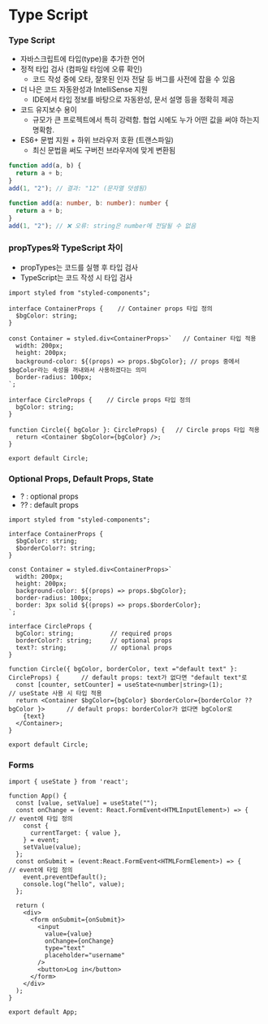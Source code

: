 # Type Script

### Type Script
- 자바스크립트에 타입(type)을 추가한 언어
- 정적 타입 검사 (컴파일 타임에 오류 확인)
  - 코드 작성 중에 오타, 잘못된 인자 전달 등 버그를 사전에 잡을 수 있음
- 더 나은 코드 자동완성과 IntelliSense 지원
  - IDE에서 타입 정보를 바탕으로 자동완성, 문서 설명 등을 정확히 제공
- 코드 유지보수 용이
  - 규모가 큰 프로젝트에서 특히 강력함. 협업 시에도 누가 어떤 값을 써야 하는지 명확함.
- ES6+ 문법 지원 + 하위 브라우저 호환 (트랜스파일)
  - 최신 문법을 써도 구버전 브라우저에 맞게 변환됨
```js
function add(a, b) {
  return a + b;
}
add(1, "2"); // 결과: "12" (문자열 덧셈됨)
```

```ts
function add(a: number, b: number): number {
  return a + b;
}
add(1, "2"); // ❌ 오류: string은 number에 전달될 수 없음
```

### propTypes와 TypeScript 차이
- propTypes는 코드를 실행 후 타입 검사
- TypeScript는 코드 작성 시 타입 검사
```tsx
import styled from "styled-components";

interface ContainerProps {    // Container props 타입 정의
  $bgColor: string;
}

const Container = styled.div<ContainerProps>`   // Container 타입 적용
  width: 200px;
  height: 200px;
  background-color: ${(props) => props.$bgColor}; // props 중에서 $bgColor라는 속성을 꺼내와서 사용하겠다는 의미 
  border-radius: 100px;
`;

interface CircleProps {    // Circle props 타입 정의
  bgColor: string;
}

function Circle({ bgColor }: CircleProps) {   // Circle props 타입 적용
  return <Container $bgColor={bgColor} />; 
}

export default Circle;

```

### Optional Props, Default Props, State
- ? : optional props
- ?? : default props
```tsx
import styled from "styled-components";

interface ContainerProps {
  $bgColor: string;
  $borderColor?: string;
}

const Container = styled.div<ContainerProps>`
  width: 200px;
  height: 200px;
  background-color: ${(props) => props.$bgColor};
  border-radius: 100px;
  border: 3px solid ${(props) => props.$borderColor};
`;

interface CircleProps {
  bgColor: string;          // required props
  borderColor?: string;     // optional props
  text?: string;            // optional props
}

function Circle({ bgColor, borderColor, text ="default text" }: CircleProps) {      // default props: text가 없다면 "default text"로
  const [counter, setCounter] = useState<number|string>(1);                         // useState 사용 시 타입 적용
  return <Container $bgColor={bgColor} $borderColor={borderColor ?? bgColor }>      // default props: borderColor가 없다면 bgColor로  
    {text}
  </Container>;
}

export default Circle;

```

### Forms
```tsx
import { useState } from 'react';

function App() {
  const [value, setValue] = useState("");
  const onChange = (event: React.FormEvent<HTMLInputElement>) => {    // event에 타입 정의
    const {
      currentTarget: { value },
    } = event;
    setValue(value);
  };
  const onSubmit = (event:React.FormEvent<HTMLFormElement>) => {     // event에 타입 정의
    event.preventDefault();
    console.log("hello", value);
  };

  return (
    <div>
      <form onSubmit={onSubmit}>
        <input
          value={value}
          onChange={onChange}
          type="text"
          placeholder="username"
        />
        <button>Log in</button>
      </form>
    </div>
  );
}

export default App;
```
